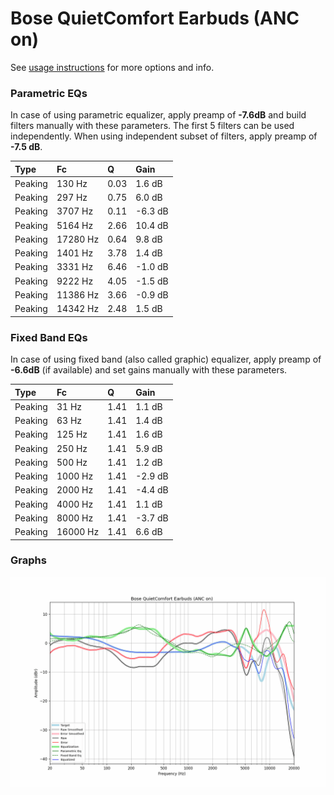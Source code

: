 # Bose QuietComfort Earbuds (ANC on)
See [usage instructions](https://github.com/jaakkopasanen/AutoEq#usage) for more options and info.

### Parametric EQs
In case of using parametric equalizer, apply preamp of **-7.6dB** and build filters manually
with these parameters. The first 5 filters can be used independently.
When using independent subset of filters, apply preamp of **-7.5 dB**.

| Type    | Fc       |    Q | Gain    |
|:--------|:---------|:-----|:--------|
| Peaking | 130 Hz   | 0.03 | 1.6 dB  |
| Peaking | 297 Hz   | 0.75 | 6.0 dB  |
| Peaking | 3707 Hz  | 0.11 | -6.3 dB |
| Peaking | 5164 Hz  | 2.66 | 10.4 dB |
| Peaking | 17280 Hz | 0.64 | 9.8 dB  |
| Peaking | 1401 Hz  | 3.78 | 1.4 dB  |
| Peaking | 3331 Hz  | 6.46 | -1.0 dB |
| Peaking | 9222 Hz  | 4.05 | -1.5 dB |
| Peaking | 11386 Hz | 3.66 | -0.9 dB |
| Peaking | 14342 Hz | 2.48 | 1.5 dB  |

### Fixed Band EQs
In case of using fixed band (also called graphic) equalizer, apply preamp of **-6.6dB**
(if available) and set gains manually with these parameters.

| Type    | Fc       |    Q | Gain    |
|:--------|:---------|:-----|:--------|
| Peaking | 31 Hz    | 1.41 | 1.1 dB  |
| Peaking | 63 Hz    | 1.41 | 1.4 dB  |
| Peaking | 125 Hz   | 1.41 | 1.6 dB  |
| Peaking | 250 Hz   | 1.41 | 5.9 dB  |
| Peaking | 500 Hz   | 1.41 | 1.2 dB  |
| Peaking | 1000 Hz  | 1.41 | -2.9 dB |
| Peaking | 2000 Hz  | 1.41 | -4.4 dB |
| Peaking | 4000 Hz  | 1.41 | 1.1 dB  |
| Peaking | 8000 Hz  | 1.41 | -3.7 dB |
| Peaking | 16000 Hz | 1.41 | 6.6 dB  |

### Graphs
![](./Bose%20QuietComfort%20Earbuds%20(ANC%20on).png)